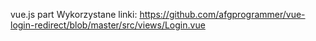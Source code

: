 vue.js part
Wykorzystane linki:
https://github.com/afgprogrammer/vue-login-redirect/blob/master/src/views/Login.vue
